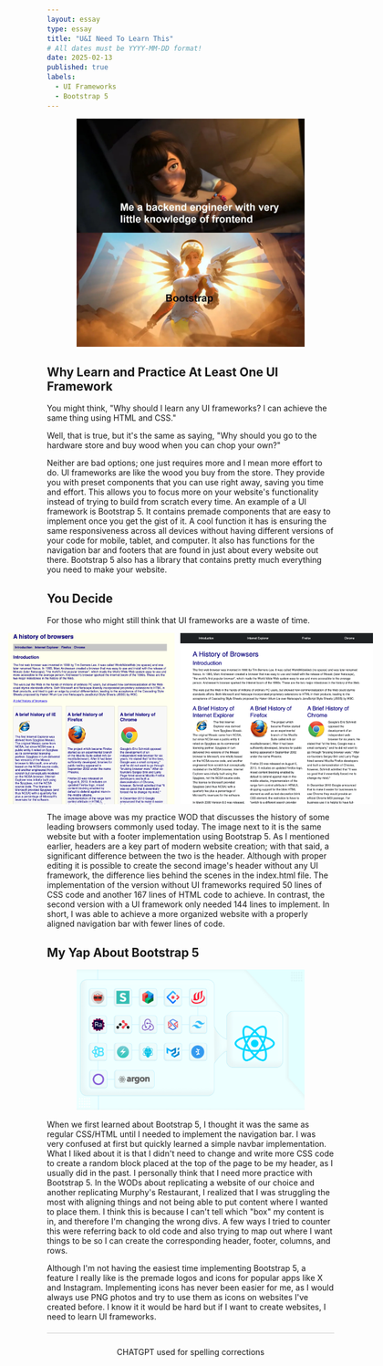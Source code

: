 ```yaml
---
layout: essay
type: essay
title: "U&I Need To Learn This"
# All dates must be YYYY-MM-DD format!
date: 2025-02-13
published: true
labels:
  - UI Frameworks
  - Bootstrap 5
---
```


<div style="text-align: center;">
  <img width="400px" src="https://raw.githubusercontent.com/dominic-isaac-molina/dominic-isaac-molina.github.io/refs/heads/main/img/ox1nwq5x67061.webp">
</div>


## Why Learn and Practice At Least One UI Framework
You might think, "Why should I learn any UI frameworks? I can achieve the same thing using HTML and CSS."

Well, that is true, but it's the same as saying, "Why should you go to the hardware store and buy wood when you can chop your own?" 

Neither are bad options; one just requires more and I mean more effort to do. UI frameworks are like the wood you buy from the store. They provide you with preset components that you can use right away, saving you time and effort. This allows you to focus more on your website's functionality instead of trying to build from scratch every time. An example of a UI framework is Bootstrap 5. It contains premade components that are easy to implement once you get the gist of it. A cool function it has is ensuring the same responsiveness across all devices without having different versions of your code for mobile, tablet, and computer. It also has functions for the navigation bar and footers that are found in just about every website out there. Bootstrap 5 also has a library that contains pretty much everything you need to make your website.


## You Decide
For those who might still think that UI frameworks are a waste of time.

<div style="text-align: center; display: flex; justify-content: center; align-items: center;">
  <img src="https://github.com/dominic-isaac-molina/dominic-isaac-molina.github.io/blob/main/img/without.png?raw=true" height="300px" style="margin-right: 10px;">
  <img src="https://github.com/dominic-isaac-molina/dominic-isaac-molina.github.io/blob/main/img/with.png?raw=true" height="300px">
</div>


The image above was my practice WOD that discusses the history of some leading browsers commonly used today. The image next to it is the same website but with a footer implementation using Bootstrap 5. As I mentioned earlier, headers are a key part of modern website creation; with that said, a significant difference between the two is the header. Although with proper editing it is possible to create the second image's header without any UI framework, the difference lies behind the scenes in the index.html file. The implementation of the version without UI frameworks required 50 lines of CSS code and another 167 lines of HTML code to achieve. In contrast, the second version with a UI framework only needed 144 lines to implement. In short, I was able to achieve a more organized website with a properly aligned navigation bar with fewer lines of code.


## My Yap About Bootstrap 5

<div style="text-align: center;">
  <img width="400px" src="https://github.com/dominic-isaac-molina/dominic-isaac-molina.github.io/blob/main/img/17%20Best%20React%20UI%20Frameworks%20for%202024-20240821120845638.jpg?raw=true">
</div>

When we first learned about Bootstrap 5, I thought it was the same as regular CSS/HTML until I needed to implement the navigation bar. I was very confused at first but quickly learned a simple navbar implementation. What I liked about it is that I didn't need to change and write more CSS code to create a random block placed at the top of the page to be my header, as I usually did in the past. I personally think that I need more practice with Bootstrap 5. In the WODs about replicating a website of our choice and another replicating Murphy's Restaurant, I realized that I was struggling the most with aligning things and not being able to put content where I wanted to place them. I think this is because I can't tell which "box" my content is in, and therefore I'm changing the wrong divs. A few ways I tried to counter this were referring back to old code and also trying to map out where I want things to be so I can create the corresponding header, footer, columns, and rows.

Although I'm not having the easiest time implementing Bootstrap 5, a feature I really like is the premade logos and icons for popular apps like X and Instagram. Implementing icons has never been easier for me, as I would always use PNG photos and try to use them as icons on websites I've created before. I know it it would be hard but if I want to create websites, I need to learn UI frameworks.


<footer style="text-align: center; margin-top: 20px; padding: 10px; border-top: 1px solid #ccc;">
  <p>CHATGPT used for spelling corrections</p>
</footer>





